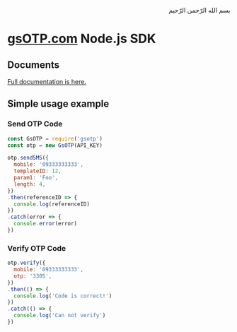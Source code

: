 <p dir="rtl">بسم الله الرّحمن الرّحیم</p>

# [gsOTP.com](https://gsotp.com) Node.js SDK
## Documents
[Full documentation is here.](https://globalsmartotp.github.io/nodejs-lib)

## Simple usage example

### Send OTP Code
```js
const GsOTP = require('gsotp')
const otp = new GsOTP(API_KEY)

otp.sendSMS({
  mobile: '09333333333',
  templateID: 12,
  param1: 'Foo',
  length: 4,
})
.then(referenceID => {
  console.log(referenceID)
})
.catch(error => {
  console.error(error)
})
```

### Verify OTP Code
```js
otp.verify({
  mobile: '09333333333',
  otp: '3305',
})
.then(() => {
  console.log('Code is correct!')
})
.catch(() => {
  console.log('Can not verify')
})
```
